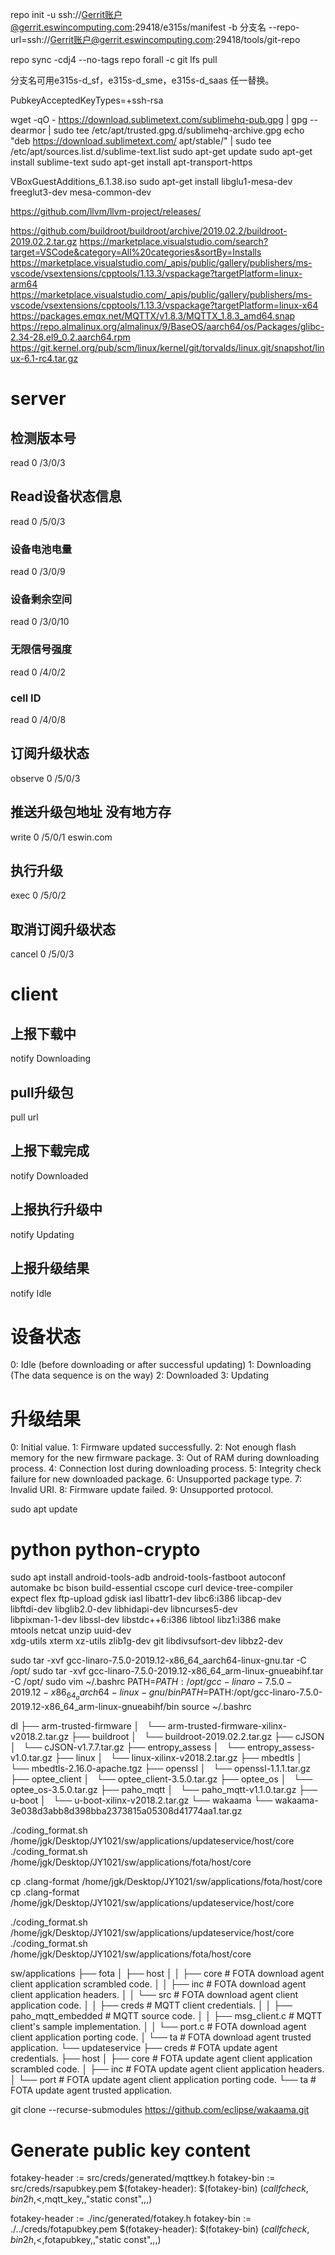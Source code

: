 repo init -u ssh://Gerrit账户@gerrit.eswincomputing.com:29418/e315s/manifest -b 分支名 --repo-url=ssh://Gerrit账户@gerrit.eswincomputing.com:29418/tools/git-repo

repo sync -cdj4 --no-tags
repo forall -c git lfs pull

分支名可用e315s-d_sf，e315s-d_sme，e315s-d_saas 任一替换。

PubkeyAcceptedKeyTypes=+ssh-rsa

wget -qO - https://download.sublimetext.com/sublimehq-pub.gpg | gpg --dearmor | sudo tee /etc/apt/trusted.gpg.d/sublimehq-archive.gpg
echo "deb https://download.sublimetext.com/ apt/stable/" | sudo tee /etc/apt/sources.list.d/sublime-text.list
sudo apt-get update
sudo apt-get install sublime-text
sudo apt-get install apt-transport-https

VBoxGuestAdditions_6.1.38.iso
sudo apt-get install libglu1-mesa-dev freeglut3-dev mesa-common-dev

https://github.com/llvm/llvm-project/releases/

https://github.com/buildroot/buildroot/archive/2019.02.2/buildroot-2019.02.2.tar.gz
https://marketplace.visualstudio.com/search?target=VSCode&category=All%20categories&sortBy=Installs
https://marketplace.visualstudio.com/_apis/public/gallery/publishers/ms-vscode/vsextensions/cpptools/1.13.3/vspackage?targetPlatform=linux-arm64
https://marketplace.visualstudio.com/_apis/public/gallery/publishers/ms-vscode/vsextensions/cpptools/1.13.3/vspackage?targetPlatform=linux-x64
https://packages.emqx.net/MQTTX/v1.8.3/MQTTX_1.8.3_amd64.snap
	https://repo.almalinux.org/almalinux/9/BaseOS/aarch64/os/Packages/glibc-2.34-28.el9_0.2.aarch64.rpm
https://git.kernel.org/pub/scm/linux/kernel/git/torvalds/linux.git/snapshot/linux-6.1-rc4.tar.gz
# server
## 检测版本号
read 0 /3/0/3
## Read设备状态信息
read 0 /5/0/3
### 设备电池电量
read 0 /3/0/9
### 设备剩余空间
read 0 /3/0/10
### 无限信号强度
read 0 /4/0/2
### cell ID
read 0 /4/0/8
## 订阅升级状态
observe 0 /5/0/3
## 推送升级包地址 没有地方存
write 0 /5/0/1 eswin.com
## 执行升级
exec 0 /5/0/2
## 取消订阅升级状态
cancel 0 /5/0/3

# client
## 上报下载中 
notify Downloading
## pull升级包
pull url
## 上报下载完成
notify Downloaded
## 上报执行升级中
notify Updating
## 上报升级结果
notify Idle

# 设备状态
0: Idle (before downloading or after successful updating) 
1: Downloading (The data sequence is on the way) 
2: Downloaded 
3: Updating

# 升级结果
0: Initial value. 
1: Firmware updated successfully. 
2: Not enough flash memory for the new firmware package. 
3: Out of RAM during downloading process. 
4: Connection lost during downloading process. 
5: Integrity check failure for new downloaded package. 
6: Unsupported package type. 
7: Invalid URI.
8: Firmware update failed. 
9: Unsupported protocol.

sudo apt update
# python python-crypto
sudo apt install android-tools-adb android-tools-fastboot autoconf \
        automake bc bison build-essential cscope curl device-tree-compiler \
        expect flex ftp-upload gdisk iasl libattr1-dev libc6:i386 libcap-dev \
        libftdi-dev libglib2.0-dev libhidapi-dev libncurses5-dev \
        libpixman-1-dev libssl-dev libstdc++6:i386 libtool libz1:i386 make \
        mtools netcat unzip uuid-dev \
        xdg-utils xterm xz-utils zlib1g-dev git libdivsufsort-dev libbz2-dev

sudo tar -xvf gcc-linaro-7.5.0-2019.12-x86_64_aarch64-linux-gnu.tar -C /opt/
sudo tar -xvf gcc-linaro-7.5.0-2019.12-x86_64_arm-linux-gnueabihf.tar -C /opt/
sudo vim ~/.bashrc
PATH=$PATH:/opt/gcc-linaro-7.5.0-2019.12-x86_64_aarch64-linux-gnu/bin
PATH=$PATH:/opt/gcc-linaro-7.5.0-2019.12-x86_64_arm-linux-gnueabihf/bin
source ~/.bashrc


dl
├── arm-trusted-firmware
│   └── arm-trusted-firmware-xilinx-v2018.2.tar.gz
├── buildroot
│   └── buildroot-2019.02.2.tar.gz
├── cJSON
│   └── cJSON-v1.7.7.tar.gz
├── entropy_assess
│   └── entropy_assess-v1.0.tar.gz
├── linux
│   └── linux-xilinx-v2018.2.tar.gz
├── mbedtls
│   └── mbedtls-2.16.0-apache.tgz
├── openssl
│   └── openssl-1.1.1.tar.gz
├── optee_client
│   └── optee_client-3.5.0.tar.gz
├── optee_os
│   └── optee_os-3.5.0.tar.gz
├── paho_mqtt
│   └── paho_mqtt-v1.1.0.tar.gz
├── u-boot
│   └── u-boot-xilinx-v2018.2.tar.gz
└── wakaama
    └── wakaama-3e038d3abb8d398bba2373815a05308d41774aa1.tar.gz

./coding_format.sh /home/jgk/Desktop/JY1021/sw/applications/updateservice/host/core
./coding_format.sh /home/jgk/Desktop/JY1021/sw/applications/fota/host/core

cp .clang-format /home/jgk/Desktop/JY1021/sw/applications/fota/host/core
cp .clang-format /home/jgk/Desktop/JY1021/sw/applications/updateservice/host/core

./coding_format.sh /home/jgk/Desktop/JY1021/sw/applications/updateservice/host/core
./coding_format.sh /home/jgk/Desktop/JY1021/sw/applications/fota/host/core


sw/applications
├── fota
│	├── host
│	│   ├── core					# FOTA download agent client application scrambled code.
│	│   ├── inc						# FOTA download agent client application headers.
│	│   └── src						# FOTA download agent client application code.
│	│ 		├── creds				# MQTT client credentials.
│	│ 		├── paho_mqtt_embedded	# MQTT source code.
│	│ 		├── msg_client.c		# MQTT client's sample implementation.
│	│ 		└── port.c  			# FOTA download agent client application porting code.
│	└── ta 							# FOTA download agent trusted application.
└── updateservice
	├── creds 						# FOTA update agent credentials.
	├── host
	│   ├── core					# FOTA update agent client application scrambled code.
	│   ├── inc						# FOTA update agent client application headers.
	│   └── port					# FOTA update agent client application porting code.
	└── ta 							# FOTA update agent trusted application.

git clone --recurse-submodules https://github.com/eclipse/wakaama.git



# Generate public key content
fotakey-header      := src/creds/generated/mqttkey.h
fotakey-bin         := src/creds/rsapubkey.pem
$(fotakey-header): $(fotakey-bin)
	$(call fcheck,bin2h,$<,mqtt_key,,"static const",,,)

fotakey-header      := ./inc/generated/fotakey.h
fotakey-bin         := ./../creds/fotapubkey.pem
$(fotakey-header): $(fotakey-bin)
	$(call fcheck,bin2h,$<,fotapubkey,,"static const",,,)
